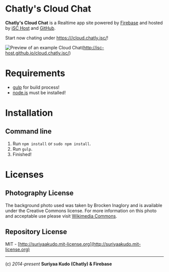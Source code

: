 Chatly's Cloud Chat
====

**Chatly's Cloud Chat** is a Realtime app site powered by [Firebase](https://www.firebase.com/) and hosted by [iSC Host](https://www.host.isc/) and [GitHub](https://github.com/).

Start now chating under [https:///cloud.chatly.isc/](https://isc-host.github.io/cloud.chatly.isc/)!

![Preview of an example Cloud Chat](http://firebase.github.io/cloud-chat/images/demo.jpg)(http://isc-host.github.io/cloud.chatly.isc/)

# Requirements
* [gulp](http://gulpjs.com/) for build process!
* [node.js](http://nodejs.org/) must be installed!

# Installation
## Command line
1. Run ```npm install``` or ```sudo npm install```.
2. Run ```gulp```.
3. Finished!

# Licenses
## Photography License
The background photo used was taken by Brocken Inaglory and is available under the Creative Commons license.
For more information on this photo and acceptable use please visit [Wikimedia Commons](http://commons.wikimedia.org/wiki/File:Golden_Gate_Bridge,_San_Francisco_and_Sutro_Tower.jpg).

## Repository License
MIT - [http://suriyaakudo.mit-license.org](http://suriyaakudo.mit-license.org)


----
(c) *2014-present* **Suriyaa Kudo (Chatly) & Firebase**

